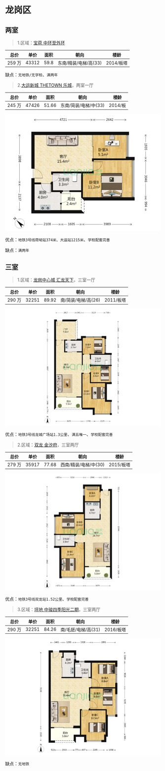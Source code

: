 # 龙岗区

## 两室

> 1.区域：[宝荷 中环至外环](https://sz.lianjia.com/ershoufang/105104494035.html)

| 总价   | 单价  | 面积 | 朝向                  | 楼龄      |
| ------ | ----- | ---- | --------------------- | --------- |
| 259 万 | 43312 | 59.8 | 东南/精装/电梯/高(33) | 2014/板塔 |

缺点：`无地铁/无学校`、`满两年`

> 2.[大运新城 THETOWN 乐城](https://sz.lianjia.com/ershoufang/105103790167.html)，两室一厅

| 总价   | 单价  | 面积  | 朝向                  | 楼龄    |
| ------ | ----- | ----- | --------------------- | ------- |
| 245 万 | 47426 | 51.66 | 东南/简装/电梯/中(33) | 2014/板 |

![大运新城 THETOWN 乐城](./src/lg_2_2.jpg)

优点：`地铁3号线荷坳站374米、大运站1215米`、`学校配套完善`

缺点：`满两年`

## 三室

> 1.区域：[龙岗中心城 汇龙天下](https://sz.lianjia.com/ershoufang/105104136111.html)，三室一厅

| 总价   | 单价  | 面积  | 朝向                | 楼龄      |
| ------ | ----- | ----- | ------------------- | --------- |
| 290 万 | 32251 | 89.92 | 南/简装/电梯/高(26) | 2011/板塔 |

![龙岗中心城 汇龙天下](./src/lg_3_1.jpg)

优点：`地铁3号线龙城广场站1.3公里`、`满五唯一`、`学校配套完善`

> 2.区域：[双龙 金汐府](https://sz.lianjia.com/ershoufang/105104341680.html)，三室两厅

| 总价   | 单价  | 面积  | 朝向                  | 楼龄      |
| ------ | ----- | ----- | --------------------- | --------- |
| 279 万 | 35917 | 77.68 | 西南/精装/电梯/中(30) | 2015/板塔 |

![双龙 金汐府](./src/lg_3_2.jpg)

优点：`地铁3号线双龙站1.52公里`、`学校配套完善`

> 3.区域：[坪地 中骏四季阳光二期](https://sz.lianjia.com/ershoufang/105104573589.html)，三室两厅

| 总价   | 单价  | 面积  | 朝向                | 楼龄      |
| ------ | ----- | ----- | ------------------- | --------- |
| 290 万 | 32251 | 84.26 | 南/毛胚/电梯/高(31) | 2016/板塔 |

![坪地 中骏四季阳光二期](./src/lg_3_3.jpg)

缺点：`无地铁`

